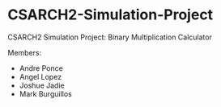 # CSARCH2-Simulation-Project
CSARCH2 Simulation Project: Binary Multiplication Calculator

Members:
- Andre Ponce
- Angel Lopez
- Joshue Jadie
- Mark Burguillos
